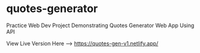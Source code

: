 # quotes-generator
Practice Web Dev Project Demonstrating Quotes Generator Web App Using API

View Live Version Here --> https://quotes-gen-v1.netlify.app/

